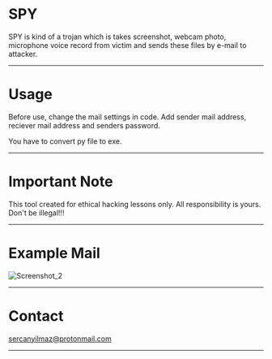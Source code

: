# SPY

SPY is kind of a trojan which is takes screenshot, webcam photo, microphone voice record from victim and sends these files by e-mail to attacker.
***********************************************************************
# Usage
Before use, change the mail settings in code. Add sender mail address, reciever mail address and senders password.

You have to convert py file to exe.
***********************************************************************
# Important Note
This tool created for ethical hacking lessons only. All responsibility is yours. Don't be illegal!!!
***********************************************************************
# Example Mail
![Screenshot_2](https://user-images.githubusercontent.com/52522145/88290285-2fdd9900-ccff-11ea-9d38-9b10c38a58a0.png)
***********************************************************************
# Contact
sercanyilmaz@protonmail.com
***********************************************************************  
